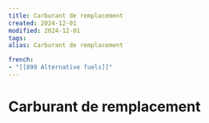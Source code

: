 ```yaml
---
title: Carburant de remplacement
created: 2024-12-01
modified: 2024-12-01
tags: 
alias: Carburant de remplacement

french:
- "[[899 Alternative fuels]]"
---
```

# Carburant de remplacement
